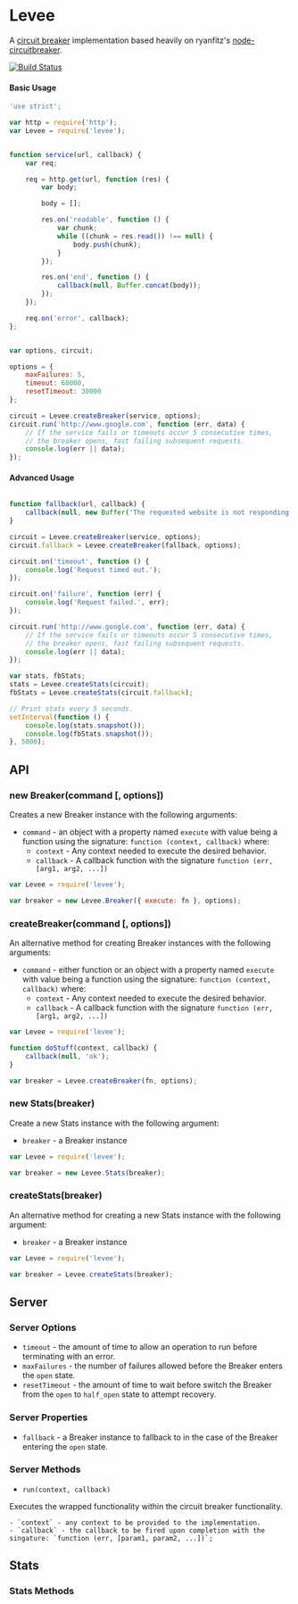 Levee
========

A [circuit breaker](http://doc.akka.io/docs/akka/snapshot/common/circuitbreaker.html) implementation based heavily on
ryanfitz's [node-circuitbreaker](https://github.com/ryanfitz/node-circuitbreaker).

[![Build Status](https://travis-ci.org/totherik/levee.svg)](https://travis-ci.org/totherik/levee)

#### Basic Usage
```javascript
'use strict';

var http = require('http');
var Levee = require('levee');


function service(url, callback) {
    var req;

    req = http.get(url, function (res) {
        var body;

        body = [];

        res.on('readable', function () {
            var chunk;
            while ((chunk = res.read()) !== null) {
                body.push(chunk);
            }
        });

        res.on('end', function () {
            callback(null, Buffer.concat(body));
        });
    });

    req.on('error', callback);
};


var options, circuit;

options = {
    maxFailures: 5,
    timeout: 60000,
    resetTimeout: 30000
};

circuit = Levee.createBreaker(service, options);
circuit.run('http://www.google.com', function (err, data) {
    // If the service fails or timeouts occur 5 consecutive times,
    // the breaker opens, fast failing subsequent requests.
    console.log(err || data);
});

```


#### Advanced Usage
```javascript

function fallback(url, callback) {
    callback(null, new Buffer('The requested website is not responding. Please try again later.'));
}

circuit = Levee.createBreaker(service, options);
circuit.fallback = Levee.createBreaker(fallback, options);

circuit.on('timeout', function () {
    console.log('Request timed out.');
});

circuit.on('failure', function (err) {
    console.log('Request failed.', err);
});

circuit.run('http://www.google.com', function (err, data) {
    // If the service fails or timeouts occur 5 consecutive times,
    // the breaker opens, fast failing subsequent requests.
    console.log(err || data);
});

var stats, fbStats;
stats = Levee.createStats(circuit);
fbStats = Levee.createStats(circuit.fallback);

// Print stats every 5 seconds.
setInterval(function () {
    console.log(stats.snapshot());
    console.log(fbStats.snapshot());
}, 5000);
```



## API

### new Breaker(command [, options])
Creates a new Breaker instance with the following arguments:
- `command` -  an object with a property named `execute` with value being a function using the signature:
    `function (context, callback)` where:
    - `context` - Any context needed to execute the desired behavior.
    - `callback` - A callback function with the signature `function (err, [arg1, arg2, ...])`

```javascript
var Levee = require('levee');

var breaker = new Levee.Breaker({ execute: fn }, options);
```

### createBreaker(command [, options])
An alternative method for creating Breaker instances with the following arguments:
- `command` - either function or an object with a property named `execute` with value being a function using the signature:
    `function (context, callback)` where:
    - `context` - Any context needed to execute the desired behavior.
    - `callback` - A callback function with the signature `function (err, [arg1, arg2, ...])`

```javascript
var Levee = require('levee');

function doStuff(context, callback) {
    callback(null, 'ok');
}

var breaker = Levee.createBreaker(fn, options);
```

### new Stats(breaker)
Create a new Stats instance with the following argument:
- `breaker` - a Breaker instance

```javascript
var Levee = require('levee');

var breaker = new Levee.Stats(breaker);
```

### createStats(breaker)
An alternative method for creating a new Stats instance with the following argument:
- `breaker` - a Breaker instance

```javascript
var Levee = require('levee');

var breaker = Levee.createStats(breaker);
```


## Server
### Server Options
- `timeout` - the amount of time to allow an operation to run before terminating with an error.
- `maxFailures` - the number of failures allowed before the Breaker enters the `open` state.
- `resetTimeout` - the amount of time to wait before switch the Breaker from the `open` to `half_open` state to attempt recovery.

### Server Properties
- `fallback` - a Breaker instance to fallback to in the case of the Breaker entering the `open` state.

### Server Methods
- `run(context, callback)`

Executes the wrapped functionality within the circuit breaker functionality.

    - `context` - any context to be provided to the implementation.
    - `callback` - the callback to be fired upon completion with the singature: `function (err, [param1, param2, ...])`;

## Stats
### Stats Methods